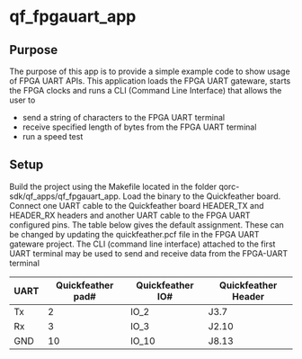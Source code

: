 qf_fpgauart_app
===============

Purpose
-------

The purpose of this app is to provide a simple example code to show usage of 
FPGA UART APIs. This application loads the FPGA UART gateware, starts the
FPGA clocks and runs a CLI (Command Line Interface) that allows the user to
- send a string of characters to the FPGA UART terminal
- receive specified length of bytes from the FPGA UART terminal
- run a speed test

Setup
-----

Build the project using the Makefile located in the folder
qorc-sdk/qf_apps/qf_fpgauart_app. Load the binary to the Quickfeather board.
Connect one UART cable to the Quickfeather board HEADER_TX and HEADER_RX headers
and another UART cable to the FPGA UART configured pins. The table below gives
the default assignment. These can be changed by updating the quickfeather.pcf
file in the FPGA UART gateware project. The CLI (command line interface) attached
to the first UART terminal may be used to send and receive data from the FPGA-UART
terminal

UART | Quickfeather pad# | Quickfeather IO# | Quickfeather Header |
---- | ------------      | ---------------- | ------------------- |
Tx   |   2               | IO_2             |  J3.7               |
Rx   |   3               | IO_3             |  J2.10              |
GND  |   10              | IO_10            |  J8.13              |

